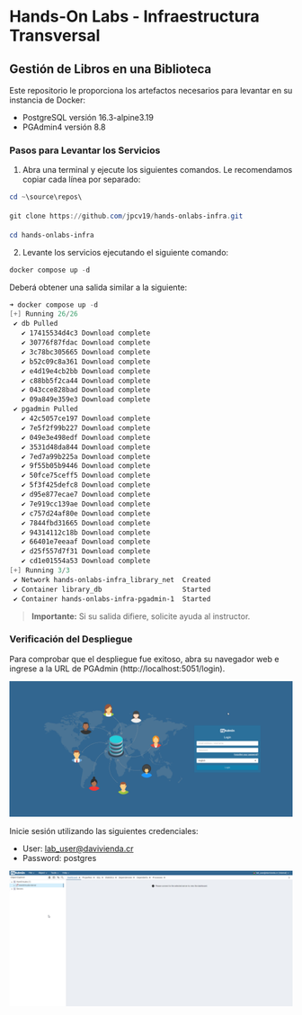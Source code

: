 # Hands-On Labs - Infraestructura Transversal

## Gestión de Libros en una Biblioteca

Este repositorio le proporciona los artefactos necesarios para levantar en su instancia de Docker:

* PostgreSQL versión 16.3-alpine3.19
* PGAdmin4 versión 8.8

### Pasos para Levantar los Servicios

1. Abra una terminal y ejecute los siguientes comandos. Le recomendamos copiar cada línea por separado:

```powershell
cd ~\source\repos\

git clone https://github.com/jpcv19/hands-onlabs-infra.git

cd hands-onlabs-infra
```

2. Levante los servicios ejecutando el siguiente comando:

```powershell
docker compose up -d
```

Deberá obtener una salida similar a la siguiente:

```powershell
➜ docker compose up -d
[+] Running 26/26
 ✔ db Pulled                                                                                      50.1s
   ✔ 17415534d4c3 Download complete                                                                1.3s
   ✔ 30776f87fdac Download complete                                                                1.2s
   ✔ 3c78bc305665 Download complete                                                                1.4s
   ✔ b52c09c8a361 Download complete                                                                1.0s
   ✔ e4d19e4cb2bb Download complete                                                                1.1s
   ✔ c88bb5f2ca44 Download complete                                                               41.7s
   ✔ 043cce828bad Download complete                                                                1.1s
   ✔ 09a849e359e3 Download complete                                                                1.5s
 ✔ pgadmin Pulled                                                                                141.2s
   ✔ 42c5057ce197 Download complete                                                               26.9s
   ✔ 7e5f2f99b227 Download complete                                                              127.0s
   ✔ 049e3e498edf Download complete                                                                1.2s
   ✔ 3531d48da844 Download complete                                                                1.3s
   ✔ 7ed7a99b225a Download complete                                                                1.2s
   ✔ 9f55b05b9446 Download complete                                                                1.9s
   ✔ 50fce75ceff5 Download complete                                                                1.3s
   ✔ 5f3f425defc8 Download complete                                                                2.2s
   ✔ d95e877ecae7 Download complete                                                                1.4s
   ✔ 7e919cc139ae Download complete                                                                1.4s
   ✔ c757d24af80e Download complete                                                                1.5s
   ✔ 7844fbd31665 Download complete                                                                1.8s
   ✔ 94314112c18b Download complete                                                                1.6s
   ✔ 66401e7eeaaf Download complete                                                               19.1s
   ✔ d25f557d7f31 Download complete                                                                2.4s
   ✔ cd1e01554a53 Download complete                                                               11.4s
[+] Running 3/3
 ✔ Network hands-onlabs-infra_library_net  Created                                                 0.2s
 ✔ Container library_db                    Started                                                39.0s
 ✔ Container hands-onlabs-infra-pgadmin-1  Started                                                39.0s
```

> **Importante:** Si su salida difiere, solicite ayuda al instructor.

### Verificación del Despliegue

Para comprobar que el despliegue fue exitoso, abra su navegador web e ingrese a la URL de PGAdmin (http://localhost:5051/login).

![Login Page](image.png)

Inicie sesión utilizando las siguientes credenciales:

- User: lab_user@davivienda.cr
- Password: postgres

![PGAdmin4 Dashboard](image-1.png)
